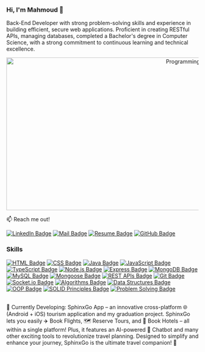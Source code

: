 ### Hi, I'm Mahmoud 👋

Back-End Developer with strong problem-solving skills and experience in building efficient, secure web 
applications. Proficient in creating RESTful APIs, managing databases, completed a Bachelor's degree in 
Computer Science, with a strong commitment to continuous learning and technical excellence.

<div style="text-align: center;">
    <img src="https://i.etsystatic.com/11122259/r/il/8c1a6a/1267512024/il_fullxfull.1267512024_nn2j.jpg" alt="Programming Animation" width="980" height="400" />
</div>


:mailbox: Reach me out!


[![LinkedIn Badge](https://img.shields.io/badge/-Mahmoud_Muhammad-0e76a8?style=flat&labelColor=0e76a8&logo=linkedin&logoColor=white)](https://www.linkedin.com/in/mahmoud-muhammad-6774b92b3/)
[![Mail Badge](https://img.shields.io/badge/-Mahmoud_Muhammad-c0392b?style=flat&labelColor=c0392b&logo=gmail&logoColor=white)](mailto:mahmoudmuhammadd0@gmail.com)
[![Resume Badge](https://img.shields.io/badge/-View%20My%20Resume-FF5733?style=flat&labelColor=FF5733&logo=pdf&logoColor=white)](https://drive.google.com/file/d/1aNGzi72xy0gFxcgwZP3HC8bxVQrS3Lyz/view?usp=sharing)
[![GitHub Badge](https://img.shields.io/badge/-Mahmoud_Muhammad-181717?style=flat&labelColor=181717&logo=github&logoColor=white)](https://github.com/MahmoudMuhammad404/MahmoudMuhammad404/)



### Skills
[![HTML Badge](https://img.shields.io/badge/-HTML-E34F26?style=for-the-badge&labelColor=black&logo=html5&logoColor=white)](#)
[![CSS Badge](https://img.shields.io/badge/-CSS-1572B6?style=for-the-badge&labelColor=black&logo=css3&logoColor=white)](#)
[![Java Badge](https://img.shields.io/badge/-Java-007396?style=for-the-badge&labelColor=black&logo=java&logoColor=white)](#)
[![JavaScript Badge](https://img.shields.io/badge/-JavaScript-F0DB4F?style=for-the-badge&labelColor=black&logo=javascript&logoColor=black)](#)
[![TypeScript Badge](https://img.shields.io/badge/-TypeScript-007acc?style=for-the-badge&labelColor=black&logo=typescript&logoColor=white)](#)
[![Node.js Badge](https://img.shields.io/badge/-Node.js-3C873A?style=for-the-badge&labelColor=black&logo=node.js&logoColor=white)](#)
[![Express Badge](https://img.shields.io/badge/-Express.js-000000?style=for-the-badge&labelColor=black&logo=express&logoColor=white)](#)
[![MongoDB Badge](https://img.shields.io/badge/-MongoDB-47A248?style=for-the-badge&labelColor=black&logo=mongodb&logoColor=white)](#)
[![MySQL Badge](https://img.shields.io/badge/-MySQL-4479A1?style=for-the-badge&labelColor=black&logo=mysql&logoColor=white)](#)
[![Mongoose Badge](https://img.shields.io/badge/-Mongoose-47A248?style=for-the-badge&labelColor=black&logo=mongoose&logoColor=white)](#)
[![REST APIs Badge](https://img.shields.io/badge/-REST%20APIs-4B4B4B?style=for-the-badge&labelColor=black&logo=api&logoColor=white)](#)
[![Git Badge](https://img.shields.io/badge/-Git-F05032?style=for-the-badge&labelColor=black&logo=git&logoColor=white)](#)
[![Socket.io Badge](https://img.shields.io/badge/-Socket.io-010101?style=for-the-badge&labelColor=black&logo=socket.io&logoColor=white)](#)
[![Algorithms Badge](https://img.shields.io/badge/-Algorithms-007ACC?style=for-the-badge&labelColor=black&logo=algorithm&logoColor=white)](#)
[![Data Structures Badge](https://img.shields.io/badge/-Data%20Structures-007ACC?style=for-the-badge&labelColor=black&logo=algorithm&logoColor=white)](#)
[![OOP Badge](https://img.shields.io/badge/-OOP-007ACC?style=for-the-badge&labelColor=black&logo=object-oriented&logoColor=white)](#)
[![SOLID Principles Badge](https://img.shields.io/badge/-SOLID%20Principles-007ACC?style=for-the-badge&labelColor=black&logo=solid&logoColor=white)](#)
[![Problem Solving Badge](https://img.shields.io/badge/-Problem%20Solving-007ACC?style=for-the-badge&labelColor=black&logo=problem-solving&logoColor=white)](#)

<br>
🔭 Currently Developing: SphinxGo App – an innovative cross-platform 🌐 (Android + iOS) tourism application and my graduation project. SphinxGo lets you easily ✈️ Book Flights, 🗺️ Reserve Tours, and 🏨 Book Hotels – all within a single platform! Plus, it features an AI-powered 🤖 Chatbot and many other exciting tools to revolutionize travel planning. Designed to simplify and enhance your journey, SphinxGo is the ultimate travel companion! 🌟

<br>
<br/>







